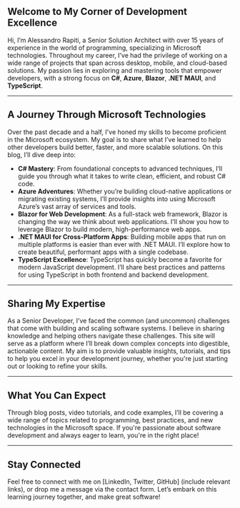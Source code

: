 ## Welcome to My Corner of Development Excellence

Hi, I’m Alessandro Rapiti, a Senior Solution Architect with over 15 years of experience in the world of programming, specializing in Microsoft technologies. Throughout my career, I’ve had the privilege of working on a wide range of projects that span across desktop, mobile, and cloud-based solutions. My passion lies in exploring and mastering tools that empower developers, with a strong focus on **C#**, **Azure**, **Blazor**, **.NET MAUI**, and **TypeScript**.

---

## A Journey Through Microsoft Technologies

Over the past decade and a half, I've honed my skills to become proficient in the Microsoft ecosystem. My goal is to share what I’ve learned to help other developers build better, faster, and more scalable solutions. On this blog, I’ll dive deep into:

- **C# Mastery**: From foundational concepts to advanced techniques, I’ll guide you through what it takes to write clean, efficient, and robust C# code.
- **Azure Adventures**: Whether you’re building cloud-native applications or migrating existing systems, I’ll provide insights into using Microsoft Azure’s vast array of services and tools.
- **Blazor for Web Development**: As a full-stack web framework, Blazor is changing the way we think about web applications. I’ll show you how to leverage Blazor to build modern, high-performance web apps.
- **.NET MAUI for Cross-Platform Apps**: Building mobile apps that run on multiple platforms is easier than ever with .NET MAUI. I’ll explore how to create beautiful, performant apps with a single codebase.
- **TypeScript Excellence**: TypeScript has quickly become a favorite for modern JavaScript development. I’ll share best practices and patterns for using TypeScript in both frontend and backend development.

---

## Sharing My Expertise

As a Senior Developer, I’ve faced the common (and uncommon) challenges that come with building and scaling software systems. I believe in sharing knowledge and helping others navigate these challenges. This site will serve as a platform where I’ll break down complex concepts into digestible, actionable content. My aim is to provide valuable insights, tutorials, and tips to help you excel in your development journey, whether you're just starting out or looking to refine your skills.

---

## What You Can Expect

Through blog posts, video tutorials, and code examples, I’ll be covering a wide range of topics related to programming, best practices, and new technologies in the Microsoft space. If you're passionate about software development and always eager to learn, you're in the right place!

---

## Stay Connected

Feel free to connect with me on [LinkedIn, Twitter, GitHub] (include relevant links), or drop me a message via the contact form. Let’s embark on this learning journey together, and make great software!
